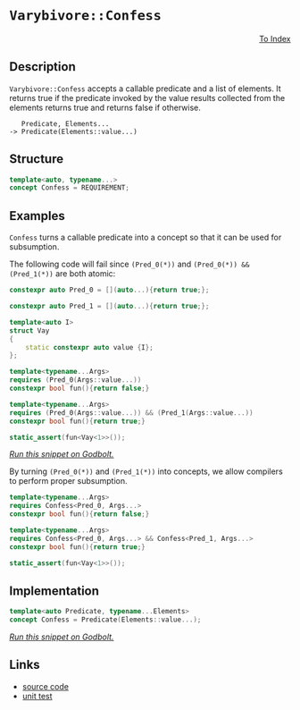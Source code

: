 <!-- Copyright 2024 Feng Mofan
SPDX-License-Identifier: Apache-2.0 -->

# `Varybivore::Confess`

<p style='text-align: right;'><a href="../../../index.md#conceptualizations-3">To Index</a></p>

## Description

`Varybivore::Confess` accepts a callable predicate and a list of elements.
It returns true if the predicate invoked by the value results collected from the elements returns true and returns false if otherwise.

<pre><code>   Predicate, Elements...
-> Predicate(Elements::value...)</code></pre>

## Structure

```C++
template<auto, typename...>
concept Confess = REQUIREMENT;
```

## Examples

`Confess` turns a callable predicate into a concept so that it can be used for subsumption.

The following code will fail since `(Pred_0(*))` and `(Pred_0(*)) && (Pred_1(*))` are both atomic:

```C++
constexpr auto Pred_0 = [](auto...){return true;};

constexpr auto Pred_1 = [](auto...){return true;};

template<auto I>
struct Vay
{
    static constexpr auto value {I};
};

template<typename...Args>
requires (Pred_0(Args::value...))
constexpr bool fun(){return false;}

template<typename...Args>
requires (Pred_0(Args::value...)) && (Pred_1(Args::value...))
constexpr bool fun(){return true;}

static_assert(fun<Vay<1>>());
```

[*Run this snippet on Godbolt.*](https://godbolt.org/#z:OYLghAFBqd5QCxAYwPYBMCmBRdBLAF1QCcAaPECAMzwBtMA7AQwFtMQByARg9KtQYEAysib0QXACx8BBAKoBnTAAUAHpwAMvAFYTStJg1DIApACYAQuYukl9ZATwDKjdAGFUtAK4sGIAMwArKSuADJ4DJgAcj4ARpjEEgCcpAAOqAqETgwe3r4BwemZjgLhkTEs8YlcKXaYDtlCBEzEBLk%2BfkG2mPYlDE0tBGXRcQnJts2t7fldCpNDESOVYzUAlLaoXsTI7BxoDHOYqqnEANRMXkSnysSY6AD6Gqcm/gAiz4FWga8QF0QAdIDViYAOwWW4ELYMU4EYheTAvKwg16IkwaACCaPR%2B0OxzOf1Q11uDy4zzeHy%2BPwJgP%2BwLBEKhMLhCP8SJRrKxWIImBYqQM3JebgJpwAki9sFi5nCHKcALICVBEBgAT05YKxp01pzmTEcyFOOO5ePOl0JADcxPDnmCxcjURjQeyrA6MdzefyWW4CMrUoxWJgaejiMAFOKsbcAI5ePC3BSnCA3O6PCBBkMgEAW7wBoHAjGGo4nU6xVCeU5ULwMCB08GYSHEaFUMRKVF2l3ot183We72%2B5hsQPB0P%2BCUYyPR2PxxMPDQpwfpzPwmmrVbPMwANnMa8nxPuXFnaYzluztNz2IEuMLxdL5cr1YZ9aZ8JbKLbOr19yYCiUrWoFcF8oYRUBFVfw3C4MNhyrYFWQ4dZaE4QJeD8DgtFIVBODcaxrG1TZtkwVd/B4UgCE0WD1gAaxAQI13%2BAAONcpECEE10kJJ/GYsx/H0ThJF4FgJA0DRSGQ1D0I4XgFBAISSJQ2DSDgWAYEQEBNgIVJLnISg0F5OgEiif1OFUeiAFoWNOYBkH1KR/jMXg7kIEg8HQPR%2BEEEQxHYKQZEERQVHUWTSF0LhSAAd2IJhUk4Hg4IQpDSLQzgAHlLnUghTlQKhTiMtdTMkczLNOayzHjDwdPoM5zEI1ZeBkrR1ggJBtNSXSyAoCAmpakBgCkMw%2BDobliEkiBYni2IIhaZUot4MbmGIZVEtibR6hkojtLYQREoYWhJoCrBYi8YAhVoWhJO4XgsBYQxgHEXaY2WvAzUwU7UKOepLl2IiIm5eCAtoPBYnCuaPCweLYTwfiztIR7iGLJRXh5K6/qMUj1ioAwQwANTwTAQsS3spu84RRHELzXPkJQ1HioL9CulAsMsfR/skyB1lQVI%2BlO4y5nQF5XlMSxrDMUToeIJynvgdY6gaZwIFcaY/GCsJFgqKo9CKLIBHltWMg1hhhhVlZul6Rp5i14Kpb6AZWn10ZqgmQYzft63ldtiRJdwnY3e4jhEOE%2BKxKykyzIsqzJBs%2BNcAcirOK4ariJR9YEEwJgsESKtSEoyR/H%2BNiQUkDRJDMSQ10E6iUh%2B3jSH4wj/gYtdaKSWiuDXQJJC4QI2LXP2ArEiSpPj2T6qUhqVJSjS2o68r9LYTgWhYM0QWMpgDQMIxCqSf4uH%2BF78CIUXnOCsn3JJ6Qyd8ymAt0XqwoiqaYp9uKe6Sse0oy85iHnxfl%2BQVfgHXzft4lVQGVBIBEzBx1qnJEek8EiaXasA5q5UQBzwXsZH%2BV0ahcCEjQWgA0hojQCjNCaBMiFzQWktBwBM1qMAIJtba8U9oHSOidAmF1Ea7FQvgW4DRHrPTsqoN63ICZfR6PFP6AMJrAw4TVUWEMiLQ1hpgeGl0jBI1AIPPg6MFBYxxnjRgBMj7E08qfWQ59/KoSvjTZG/MrAM3EczdObMOacC5gQHmbwbGC2Fgkfe4sWZG3ujLOWngOh6CVuUV2wV1Z9EdtE7INtlh2wtibB2IT8jmx6IE/o8wEmq3NqbNJCsnYLAiYkr2CgPaeXvr7ESvAA4oK/ivK6/8t5PAgJHPeBFY41QTqQJOKcxjpwrnxAIG8C4gg7iCEE/hC7Fzbt3USnA%2B7SRRvJYeSBVKpTgTA4g09dhzzMiwBQZp9RmhqP8D0cw7K70cgfQmx9jGEzMVTAIoVwqRTOtUx%2BiyODJTUpcdKmUDl5SOSc04ZyN6XLShAUqiDQGVX8BA1Z0CEEtW2aipBJzUipHuBC%2B4UKPwfxYn1XBCR8GjXGnNEhlL5qLWWlQ4B61aFbR2pwzA%2B1DpiBYZDNhqjpGkC4fdXh8VXrIHesIwQojfr/UBsqKRoNZEEwURkJRCNVERHUXVTRTBMbY1xvjSGhiPISBMT5Cm5idCvN/nTAWdimYSzQuzbIp0AD03MbW2IsELOpIsxYOMlpk6WfhZYMHcIUsJobcmGziZrcNUSdZ9CjUkwNlsCl5CKckgQVsSlLDycUx2OpnalLye7LYntY7exqf7Tg78WCHOOac85UKI43OjlVHpg9E7J1TpQe%2Bld%2BJmA3v4IIgQC5YI0MO5itEFl1KWbYfukDlwZxAFnTe/haKt04qOtcnFmLe38N82d4kB51XvrZGdCVj2LvWNDTIzhJBAA)

By turning `(Pred_0(*))` and `(Pred_1(*))` into concepts, we allow compilers to perform proper subsumption.

```C++
template<typename...Args>
requires Confess<Pred_0, Args...>
constexpr bool fun(){return false;}

template<typename...Args>
requires Confess<Pred_0, Args...> && Confess<Pred_1, Args...>
constexpr bool fun(){return true;}

static_assert(fun<Vay<1>>());
```

## Implementation

```C++
template<auto Predicate, typename...Elements>
concept Confess = Predicate(Elements::value...);
```

[*Run this snippet on Godbolt.*](https://godbolt.org/#z:OYLghAFBqd5QCxAYwPYBMCmBRdBLAF1QCcAaPECAMzwBtMA7AQwFtMQByARg9KtQYEAysib0QXACx8BBAKoBnTAAUAHpwAMvAFYTStJg1DIApACYAQuYukl9ZATwDKjdAGFUtAK4sGIAMwArKSuADJ4DJgAcj4ARpjEIGYAbKQADqgKhE4MHt6%2BehlZjgLhkTEs8YlcABy2mPYlDEIETMQEeT5%2BQfWNOS1tBGXRcQlJqQqt7Z0FXLZTQxEjlWO1AJS2qF7EyOwcBJgsaQYHJv5uTF5EANTKxJj4ogek1wQAnmmMrJgAdH/Y9DYggUZ2wJg0AEE0AxdmkCNcPAwqJgFAprmcACK3e6PJgHCAAw6MAgKEAgABuYi8vz%2BazOVkh4IhAHoAFTsjmcrnMplsjnXAAqKJJ105PMhfK5UvZ4ohTOhk0wqjSxGulxudweAH0NOj/FiTIErIEMRB1ag/j86QB2Cz3AjbBivYjU%2Bkma0Yt2MyEKg7K1Xm7Harh6g1Gw2m82Wm12zAO4hOgguzBuj1euWQg5HE4p86BgCSoKZkxdDmuAFkBKgiAw3kz3QyIddm9dJni8Mhrr6lSq1VdUNdKd5MOjbYW0/5G%2B7PZP65nDsc8bm3O9Psw2JaIcRgCD/GDIfcAI5ePD3NGI5Gos5uTXoHUvLc7y1Fn0CRX%2B66xVCea5ULwMCAY3tR1fzEJRU09b0ISzRdTnOVcvg3P5H13fct0wY9TxRBEBEvXcbxxe9rhQ5893RFJzGSHCkRRfDby1OZiO3BRSLQ7sPy/H8/wAoC4xApNXVnNMoLbRxkC1JhUQSAhqH/a9KwYasBDrc4uCLPdALpScOA2WhOECXg/A4LRSFQTg3GsaxWy2HYR3MfweFIAhNB0jYAGsQECSQfg0SQuGtfwNECDQUmSMwajqPSOEkXgWAkDQNFIIyTLMjheFJRLnOMnTSDgWAYEQEAtgINIrnISg0COOgEiib5OFUGpkgAWmSSRrmAZBOykH4zF4B5CBIPB0D0fhBBEMR2CkGRBEUFR1Gy0hdDmAB3YgmDSTgeF0/TDJc0zOAAeSuUr4VQKhrga5rWvazrrm6sxrggDwqvoVV7K4NZeCyrQNggJBKrSaqyAoCAAaBkBgCkMw%2BDoA5iFJCBYj22IIjaN5Nt4FHmGIN4DtibRMAcDHSEqoECAOhhaHRhasFiLxgAuWhaFJbheCwFhDGAcQaawhw8HJFE9qVQmrj2RyIgOKKTNoPBYjWnGPCwPakzwOLWdIAXiC/JQMUOTmZaMFyNioAwdwANTwTBloOtdidG4RRHEKb7dmtQ9qW/ROZQSzLH0WXSUgDZUDhHIWaayZ0ExUxLGsMwUs14ghsFwPekJpoXAYdxPC6PQwiWCoqkKTJsgEGY/DmIoS4YYYC9WVO%2BYEAZpmz2Z66aJvFnKUZqnmQYy70Nt2hr7uJA2BQbN2Uf9B2pK9tSi7GpatqOq67yHoJfAiDeswHM%2BpyjY2BBMCYLBEkA0gPMkfwfgATn8a1JF8sxJGSBLAmSG/p%2Bi2KAi4H5ki4MkGoN8aiAK8lwQId9UjJV4KldKIBMpG1ygVP6RVjplRBmDV6tU2CcDaCwck1ompMC7AYIwd0b4/D/iZfqW8hojVkONJ20gXZKDdgtXQ0NVrrQxttDgBlZ4LVSkdEqVxrhnTVMQAhRCSHIDIcAChVCfKPWeoDV65F/BmD3t9HKqCsEJHKqDVAL0xj4MIU1ORnMuA3y4IlGgtA4YIyRgtLGaNiauJxnjAmRN1ak2JBTKme1ab00ZszYm7N9Z7BMvge4fMBYsxoaoEWBxiYSwaHtGWcs0aKyiV9ROatHKa21pgXWHMjAG1ANlY2psFAWytjbRgdtGGO0miw2Qrt5omU4Z7Q20crC%2B0yQHc%2BwcmhhwjlHH2Fg46wITknIZY8GhpxyBnLO%2BRy4hEzsPFYPdK5NH7hXYuTQtmFzmHYJZjcFj7Lbv0BYxy66Dw6C3dZDy7nVDHhPSafCBEwP2hwSR0jiGkM5oo6hj1cADW3rvL6B9SBHxPmMc%2BUUYqkDiv4ShvlrSQOtAFSQz9WpzB%2BXA2wCD95VOQfAVBxUTqGP0cQHBex8HXRYAocknZyTWJ%2BDmSYfVN6DWGnMe2TDWnTXkGwzpOgAikG4RtVmXzdpCMOug0651GVtWZaywcHKuXwiesYtRCQNH%2BG0UgvReqgY0rNa9CkyA0hpC1Oym%2BWptUSSka1GGDiEhOORqjHG7ifW43xmnYmfjBABOptEzAdMGZiDCerCJ5TcmkBiUs%2BJQsknIFFqkwQ6SFqZPlm8HJyt8nEyKZkEpetykREqT9PgNS6nW1turQVLSJBtJmmK92kr5HexjgM/28Ag4hzfJwZkEce39KmfHBIicsDzOuc4CArgrl5y7tsouxQchXN2TkV5A9FkN2aJcp5e6%2BgXMGLu05R61kD1ufnEeH1NjbEng%2BqK3y56cH%2BUyllbKtVLkmGC3lkKPrQqqYfY%2Bp9KB8ORXFMwlD/BBGCn5BK8HrRAMESlTg8DEGgYviASQgRb6BBqCkG%2Bkgb4BXvlwfwX9/Dyow2lUlP0%2BG9XQ7AzDjHXIa09csyQQA%3D%3D%3D)

## Links

- [source code](../../../../conceptrodon/varybivore/concepts/confess.hpp)
- [unit test](../../../../tests/unit/concepts/varybivore/confess.test.hpp)
